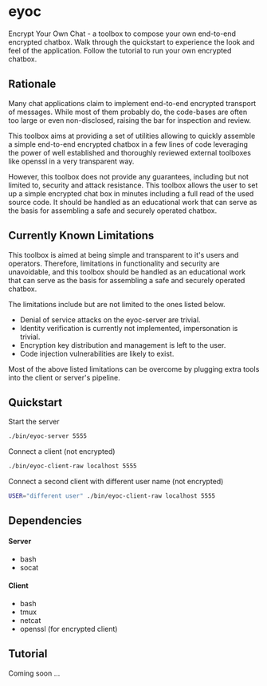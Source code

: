 eyoc
====

Encrypt Your Own Chat - a toolbox to compose your own end-to-end encrypted chatbox.
Walk through the quickstart to experience the look and feel of the application.
Follow the tutorial to run your own encrypted chatbox.


Rationale
---------

Many chat applications claim to implement end-to-end encrypted transport of messages.
While most of them probably do, the code-bases are often too large or even non-disclosed, raising the bar for inspection and review.

This toolbox aims at providing a set of utilities allowing to quickly assemble a simple end-to-end encrypted chatbox in a few lines of code leveraging the power of well established and thoroughly reviewed external toolboxes like openssl in a very transparent way.

However, this toolbox does not provide any guarantees, including but not limited to, security and attack resistance.
This toolbox allows the user to set up a simple encrypted chat box in minutes including a full read of the used source code.
It should be handled as an educational work that can serve as the basis for assembling a safe and securely operated chatbox.


Currently Known Limitations
-----------------

This toolbox is aimed at being simple and transparent to it's users and operators.
Therefore, limitations in functionality and security are unavoidable, and this toolbox should be handled as an educational work that can serve as the basis for assembling a safe and securely operated chatbox.

The limitations include but are not limited to the ones listed below.
- Denial of service attacks on the eyoc-server are trivial.
- Identity verification is currently not implemented, impersonation is trivial.
- Encryption key distribution and management is left to the user.
- Code injection vulnerabilities are likely to exist.

Most of the above listed limitations can be overcome by plugging extra tools into the client or server's pipeline.


Quickstart
----------

Start the server
```bash
./bin/eyoc-server 5555
```

Connect a client (not encrypted)
```bash
./bin/eyoc-client-raw localhost 5555
```

Connect a second client with different user name (not encrypted)
```bash
USER="different user" ./bin/eyoc-client-raw localhost 5555
```


Dependencies
------------

#### Server
- bash
- socat

#### Client
- bash
- tmux
- netcat
- openssl (for encrypted client)


Tutorial
--------

Coming soon ...
